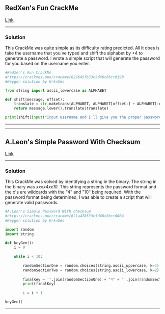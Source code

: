 ## RedXen's Fun CrackMe
[Link](https://crackmes.one/crackme/622645fb33c5d46c8bcc019b)

---

### Solution
This CrackMe was quite simple as its difficulty rating predicted. All it does is take the username that you've typed and shift the alphabet by +4 to generate a password. I wrote a simple script that will generate the password for you based on the username you enter.

```Python
#RedXen's Fun CrackMe
#https://crackmes.one/crackme/622645fb33c5d46c8bcc019b
#Keygen solution by KrknSec

from string import ascii_lowercase as ALPHABET

def shift(message, offset):
	translate = str.maketrans(ALPHABET, ALPHABET[offset:] + ALPHABET[:offset])
	return message.lower().translate(translate)

print(shift(input("Input username and I'll give you the proper password: \n"), 4))

```

---

---

## A.Leon's Simple Password With Checksum
[Link](https://crackmes.one/crackme/621a478533c5d46c8bcc0004)

---

### Solution
This CrackMe was solved by identifying a string in the binary. The string in the binary was *xxxx4xx10*. This string represents the password format and the x's are wildcards with the "4" and "10" being required. With the password format being determined, I was able to create a script that will generate valid passwords.

```Python
#A.Leon's Simple Password With Checksum
#https://crackmes.one/crackme/621a478533c5d46c8bcc0004
#Keygen solution by KrknSec

import random
import string

def keyGen():
	i = 0
	
	while i < 10:
	
		randomSectionOne = random.choices(string.ascii_uppercase, k=4)
		randomSectionTwo = random.choices(string.ascii_lowercase, k=2)
		
		finalKey = ''.join(randomSectionOne) + "4" + ''.join(randomSectionTwo) + "10"
		print(finalKey)
		
		i = i + 1

keyGen()
```

---

